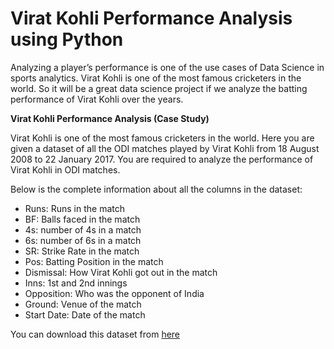 
# **Virat Kohli Performance Analysis using Python**

Analyzing a player’s performance is one of the use cases of Data Science in sports analytics. Virat Kohli is one of the most famous cricketers in the world. So it will be a great data science project if we analyze the batting performance of Virat Kohli over the years.

**Virat Kohli Performance Analysis (Case Study)**

Virat Kohli is one of the most famous cricketers in the world. Here you are given a dataset of all the ODI matches played by Virat Kohli from 18 August 2008 to 22 January 2017. You are required to analyze the performance of Virat Kohli in ODI matches.

Below is the complete information about all the columns in the dataset:

  - Runs: Runs in the match
  - BF: Balls faced in the match
  - 4s: number of 4s in a match
  - 6s: number of 6s in a match
  - SR: Strike Rate in the match
  - Pos: Batting Position in the match
  - Dismissal: How Virat Kohli got out in the match
  - Inns: 1st and 2nd innings
  - Opposition: Who was the opponent of India
  - Ground: Venue of the match
  - Start Date: Date of the match

You can download this dataset from [here](https://github.com/Prathameshjtp/Virat-Kohli-Performance-Analysis-Using-Python/blob/main/Virat_Kohli.csv)
